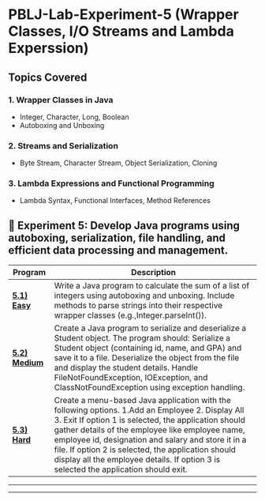 # PBLJ-Lab-Experiment-5 (Wrapper Classes, I/O Streams and Lambda Experssion)
## Topics Covered
### 1. Wrapper Classes in Java
- Integer, Character, Long, Boolean
- Autoboxing and Unboxing

### 2. Streams and Serialization
- Byte Stream, Character Stream, Object Serialization, Cloning

### 3. Lambda Expressions and Functional Programming
- Lambda Syntax, Functional Interfaces, Method References
  
## 📌 Experiment 5: Develop Java programs using autoboxing, serialization, file handling, and efficient data processing and management.

| Program    | Description                                 |
|------------|---------------------------------------------|
| **[5.1) Easy](/Exp5.1.java)** |Write a Java program to calculate the sum of a list of integers using autoboxing and unboxing. Include methods to parse strings into their respective wrapper classes (e.g.,Integer.parseInt()). |
| **[5.2) Medium](/Exp5.2.java)** |Create a Java program to serialize and deserialize a Student object. The program should: Serialize a Student object (containing id, name, and GPA) and save it to a file. Deserialize the object from the file and display the student details. Handle FileNotFoundException, IOException, and ClassNotFoundException using exception handling. |
| **[5.3) Hard](/Exp5.3.java)** | Create a menu-based Java application with the following options. 1.Add an Employee 2. Display All 3. Exit If option 1 is selected, the application should gather details of the employee like employee name, employee id, designation and salary and store it in a file. If option 2 is selected, the application should display all the employee details. If option 3 is selected the application should exit. |

---



---
